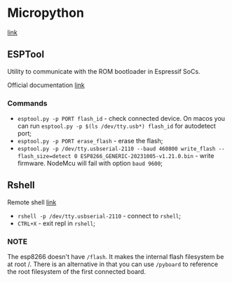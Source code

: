 # Micropython
[link](https://micropython.org/download/)

## ESPTool
Utility to communicate with the ROM bootloader in Espressif SoCs.

Official documentation [link](https://docs.espressif.com/projects/esptool/en)

### Commands
- `esptool.py -p PORT flash_id` - check connected device. On macos you can run `esptool.py -p $(ls /dev/tty.usb*) flash_id` for autodetect port;
- `esptool.py -p PORT erase_flash` - erase the flash;
- `esptool.py -p /dev/tty.usbserial-2110 --baud 460800 write_flash --flash_size=detect 0 ESP8266_GENERIC-20231005-v1.21.0.bin` - write firmware. NodeMcu will fail with option `baud 9600`;


## Rshell
Remote shell
[link](https://github.com/dhylands/rshell)

- `rshell -p /dev/tty.usbserial-2110` - connect to `rshell`;
- `CTRL+X` - exit repl in `rshell`;


### NOTE
The esp8266 doesn't have `/flash`. It makes the internal flash filesystem be at root /. There is an alternative in that you can use `/pyboard` to reference the root filesystem of the first connected board.